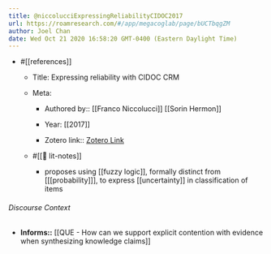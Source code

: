 ```yaml
---
title: @niccolucciExpressingReliabilityCIDOC2017
url: https://roamresearch.com/#/app/megacoglab/page/bUCTbqgZM
author: Joel Chan
date: Wed Oct 21 2020 16:58:20 GMT-0400 (Eastern Daylight Time)
---
```


- #[[references]]

    - Title: Expressing reliability with CIDOC CRM

    - Meta:

        - Authored by:: [[Franco Niccolucci]] [[Sorin Hermon]]

        - Year: [[2017]]

        - Zotero link:: [Zotero Link](zotero://select/items/7_DKPKKP5Y)

    - #[[📝 lit-notes]]

        - proposes using [[fuzzy logic]], formally distinct from [[[probability]]], to express [[uncertainty]] in classification of items

###### Discourse Context

- **Informs::** [[QUE - How can we support explicit contention with evidence when synthesizing knowledge claims]]
